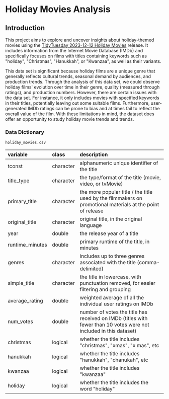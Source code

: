 # Holiday Movies Analysis

## Introduction
This project aims to explore and uncover insights about holiday-themed movies using the [TidyTuesday 2023-12-12 Holiday Movies](https://github.com/rfordatascience/tidytuesday/blob/main/data/2023/2023-12-12/readme.md) release. It includes information from the Internet Movie Database (IMDb) and specifically focuses on films with titles containing keywords such as "holiday", "Christmas", "Hanukkah", or "Kwanzaa", as well as their variants.

This data set is significant because holiday films are a unique genre that generally reflects cultural trends, seasonal demand by audiences, and production trends. Through the analysis of this data set, we could observe holiday films' evolution over time in their genre, quality (measured through ratings), and production numbers. However, there are certain issues with the data set. For instance, it only includes movies with specified keywords in their titles, potentially leaving out some suitable films. Furthermore, user-generated IMDb ratings can be prone to bias and at times fail to reflect the overall value of the film. With these limitations in mind, the dataset does offer an opportunity to study holiday movie trends and trends.

### Data Dictionary

`holiday_movies.csv`

|variable        |class     |description     |
|:---------------|:---------|:---------------|
|tconst          |character |alphanumeric unique identifier of the title |
|title_type      |character |the type/format of the title (movie, video, or tvMovie) |
|primary_title   |character |the more popular title / the title used by the filmmakers on promotional materials at the point of release |
|original_title  |character |original title, in the original language |
|year            |double    |the release year of a title |
|runtime_minutes |double    |primary runtime of the title, in minutes |
|genres          |character |includes up to three genres associated with the title (comma-delimited) |
|simple_title    |character |the title in lowercase, with punctuation removed, for easier filtering and grouping |
|average_rating  |double    |weighted average of all the individual user ratings on IMDb |
|num_votes       |double    |number of votes the title has received on IMDb (titles with fewer than 10 votes were not included in this dataset) |
|christmas       |logical   |whether the title includes "christmas", "xmas", "x mas", etc|
|hanukkah        |logical   |whether the title includes "hanukkah", "chanukah", etc|
|kwanzaa         |logical   |whether the title includes "kwanzaa"|
|holiday         |logical   |whether the title includes the word "holiday"|
